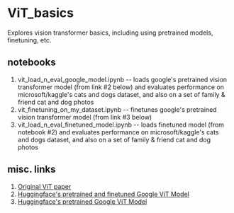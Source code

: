 # ViT_basics
Explores vision transformer basics, including using pretrained models, finetuning, etc.

## notebooks
1. vit_load_n_eval_google_model.ipynb -- loads google's pretrained vision transformer model (from link #2 below) and evaluates performance on microsoft/kaggle's cats and dogs dataset, and also on a set of family & friend cat and dog photos
2. vit_finetuning_on_my_dataset.ipynb -- finetunes google's pretrained vision transformer model (from link #3 below)
3. vit_load_n_eval_finetuned_model.ipynb -- loads finetuned model (from notebook #2) and evaluates performance on microsoft/kaggle's cats and dogs dataset, and also on a set of family & friend cat and dog photos


## misc. links
1. [Original ViT paper](https://arxiv.org/pdf/2010.11929.pdf)
2. [Huggingface's pretrained and finetuned Google ViT Model](https://huggingface.co/google/vit-base-patch16-224)
3. [Huggingface's pretrained Google ViT Model](https://huggingface.co/google/vit-base-patch16-224-in21k)
